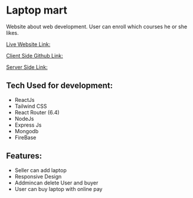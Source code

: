 # Laptop mart
Website about web development. User can enroll which courses he or she likes.

[Live Website Link:](https://laptop-mart-388bb.web.app/)

[Client Side Github Link:](https://github.com/programming-hero-web-course-4/b612-used-products-resale-clients-side-romelmahmud)

[Server Side Link:](https://github.com/programming-hero-web-course-4/b612-used-products-resale-server-side-romelmahmud)





## Tech Used for development:

* ReactJs
* Tailwind CSS
* React Router (6.4)
* NodeJs
* Express Js
* Mongodb
* FireBase


## Features:

* Seller can add laptop
* Responsive Design
* Addmincan delete User and buyer
* User can buy laptop with online pay